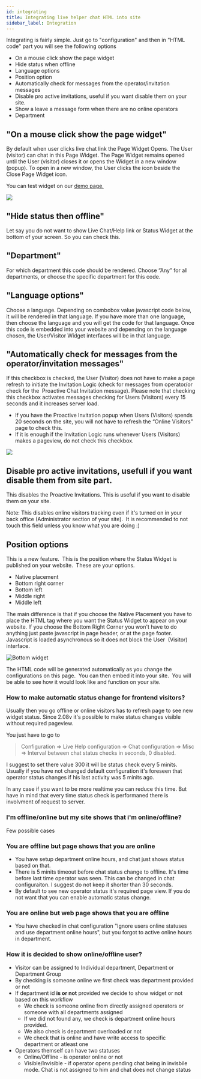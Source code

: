 ```yaml
---
id: integrating
title: Integrating live helper chat HTML into site
sidebar_label: Integration
---
```


Integrating is fairly simple. Just go to "configuration" and then in "HTML code" part you will see the following options

*   On a mouse click show the page widget
*   Hide status when offline
*   Language options
*   Position option
*   Automatically check for messages from the operator/invitation messages 
*   Disable pro active invitations, useful if you want disable them on your site.
*   Show a leave a message form when there are no online operators
*   Department

## "On a mouse click show the page widget"

By default when user clicks live chat link the Page Widget Opens. The User (visitor) can chat in this Page Widget. The Page Widget remains opened until the User (visitor) closes it or opens the Widget in a new window (popup). To open in a new window, the User clicks the icon beside the Close Page Widget icon.

You can test widget on our [demo page.](https://livehelperchat.com/demo-12c.html)

[![](https://livehelperchat.com/docimages/html/thumbnails/page-popup.png)](https://livehelperchat.com/docimages/html/page-popup.png)

## "Hide status then offline"

Let say you do not want to show Live Chat/Help link or Status Widget at the bottom of your screen. So you can check this.

## "Department"

For which department this code should be rendered. Choose “Any” for all departments, or choose the specific department for this code.

## "Language options"

Choose a language. Depending on combobox value javascript code below, it will be rendered in that language. If you have more than one language, then choose the language and you will get the code for that language. Once this code is embedded into your website and depending on the language chosen, the User/Visitor Widget interfaces will be in that language.

## "Automatically check for messages from the operator/invitation messages"

If this checkbox is checked, the User (Visitor) does not have to make a page refresh to initiate the Invitation Logic (check for messages from operator/or check for the  Proactive Chat Invitation message). Please note that checking this checkbox activates messages checking for Users (Visitors) every 15 seconds and it increases server load.

*   If you have the Proactive Invitation popup when Users (Visitors) spends 20 seconds on the site, you will not have to refresh the “Online Visitors” page to check this.
*   If it is enough if the Invitation Logic runs whenever Users (Visitors) makes a pageview, do not check this checkbox.

![](https://livehelperchat.com/var/media/images/invitation.png)

## Disable pro active invitations, usefull if you want disable them from site part.

This disables the Proactive Invitations. This is useful if you want to disable them on your site.

Note: This disables online visitors tracking even if it's turned on in your back office (Administrator section of your site).  It is recommended to not touch this field unless you know what you are doing :)

## Position options

This is a new feature.  This is the position where the Status Widget is published on your website.  These are your options.

*   Native placement
*   Bottom right corner
*   Bottom left
*   Middle right
*   Middle left

The main difference is that if you choose the Native Placement you have to place the HTML tag where you want the Status Widget to appear on your website. If you choose the Bottom Right Corner you won't have to do anything just paste javascript in page header, or at the page footer. Javascript is loaded asynchronous so it does not block the User  (Visitor) interface.

![Bottom widget](https://livehelperchat.com/docimages/html/bottom-widget.png)

The HTML code will be generated automatically as you change the configurations on this page.  You can then embed it into your site.  You will be able to see how it would look like and function on your site.

### How to make automatic status change for frontend visitors?

Usually then you go offline or online visitors has to refresh page to see new widget status. Since 2.08v it's possible to make status changes visible without required pageview.

You just have to go to 

 > Configuration => Live Help configuration => Chat configuration => Misc => Interval between chat status checks in seconds, 0 disabled.

I suggest to set there value 300 it will be status check every 5 minits. Usually if you have not changed default configuration it's foreseen that operator status changes if his last activity was 5 minits ago.

In any case if you want to be more realtime you can reduce this time. But have in mind that every time status check is performaned there is involvment of request to server.

### I'm offline/online but my site shows that i'm online/offline?

Few possible cases

### You are offline but page shows that you are online

*   You have setup department online hours, and chat just shows status based on that.
*   There is 5 minits timeout before chat status change to offline. It's time before last time operator was seen. This can be changed in chat configuraiton. I suggest do not keep it shorter than 30 seconds.
*   By default to see new operator status it's required page view. If you do not want that you can enable automatic status change.

### You are online but web page shows that you are offline

*   You have checked in chat configuration "Ignore users online statuses and use department online hours", but you forgot to active online hours in department.

### How it is decided to show online/offline user?

*   Visitor can be assigned to Individual department, Department or Department Group
*   By checking is someone online we first check was department provided or not
*   If department id **is or not** provided we decide to show widget or not based on this workflow
    *   We check is someone online from directly assigned operators or someone with all departments assigned
    *   If we did not found any, we check is department online hours provided.
    *   We also check is department overloaded or not
    *   We check that is online and have write access to specific department or atleast one
*   Operators themself can have two statuses
    *   Online/Offline - is operator online or not
    *   Visible/Invisible - if operator opens pending chat being in invisbile mode. Chat is not assigned to him and chat does not change status